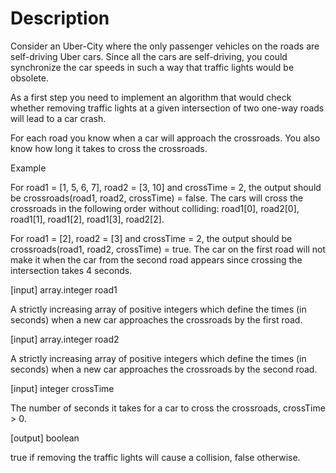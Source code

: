 # Description

Consider an Uber-City where the only passenger vehicles on the roads are self-driving Uber cars. Since all the cars are self-driving, you could synchronize the car speeds in such a way that traffic lights would be obsolete.

As a first step you need to implement an algorithm that would check whether removing traffic lights at a given intersection of two one-way roads will lead to a car crash.

For each road you know when a car will approach the crossroads. You also know how long it takes to cross the crossroads.

Example

For road1 = [1, 5, 6, 7], road2 = [3, 10] and crossTime = 2, the output should be crossroads(road1, road2, crossTime) = false. The cars will cross the crossroads in the following order without colliding: road1[0], road2[0], road1[1], road1[2], road1[3], road2[2].

For road1 = [2], road2 = [3] and crossTime = 2, the output should be crossroads(road1, road2, crossTime) = true. The car on the first road will not make it when the car from the second road appears since crossing the intersection takes 4 seconds.

[input] array.integer road1

A strictly increasing array of positive integers which define the times (in seconds) when a new car approaches the crossroads by the first road.

[input] array.integer road2

A strictly increasing array of positive integers which define the times (in seconds) when a new car approaches the crossroads by the second road.

[input] integer crossTime

The number of seconds it takes for a car to cross the crossroads, crossTime > 0.

[output] boolean

true if removing the traffic lights will cause a collision, false otherwise.
